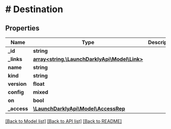 # # Destination

## Properties

Name | Type | Description | Notes
------------ | ------------- | ------------- | -------------
**_id** | **string** |  | [optional]
**_links** | [**array<string,\LaunchDarklyApi\Model\Link>**](Link.md) |  | [optional]
**name** | **string** |  | [optional]
**kind** | **string** |  | [optional]
**version** | **float** |  | [optional]
**config** | **mixed** |  | [optional]
**on** | **bool** |  | [optional]
**_access** | [**\LaunchDarklyApi\Model\AccessRep**](AccessRep.md) |  | [optional]

[[Back to Model list]](../../README.md#models) [[Back to API list]](../../README.md#endpoints) [[Back to README]](../../README.md)
